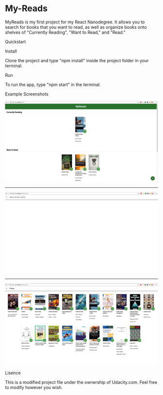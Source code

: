 # My-Reads

MyReads is my first project for my React Nanodegree. It allows you to search for books that you want to read, as well as organize books onto shelves of "Currently Reading", "Want to Read," and "Read."

Quickstart

Install

Clone the project and type "npm install" inside the project folder in your terminal.

Run

To run the app, type "npm start" in the terminal.

Example Screenshots

![Screenshot](MyReads1.png)

---

![Screenshot](MyReads2.png)

---

![Screenshot](MyReads3.png)

Lisence

This is a modified project file under the ownership of Udacity.com. Feel free to modify however you wish.
